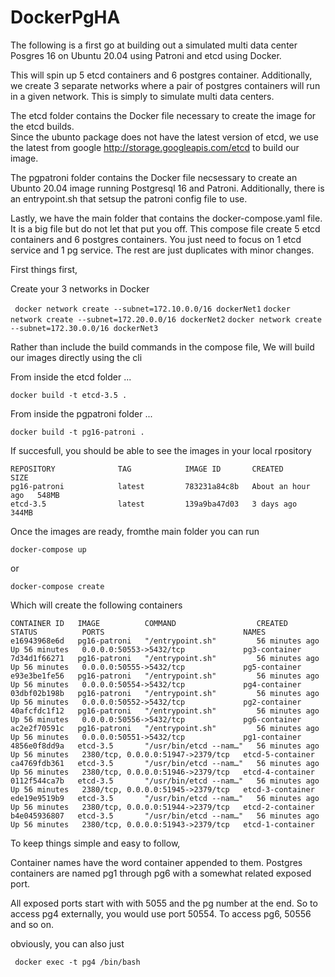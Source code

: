 # DockerPgHA

The following is a first go at building out a simulated multi data center Posgres 16 on Ubuntu 20.04 using Patroni and etcd using Docker.

This will spin up 5 etcd containers and 6 postgres container. Additionally, we create 3 separate networks where a pair of postgres containers will run in a given network. This is simply to simulate multi data centers. 

The etcd folder contains the Docker file necessary to create the image for the etcd builds.  
Since the ubunto package does not have the latest version of etcd, we use the latest from google http://storage.googleapis.com/etcd to build our image.

The pgpatroni folder contains the Docker file necsessary to create an Ubunto 20.04 image running Postgresql 16 and Patroni. Additionally, there is an entrypoint.sh that setsup the patroni config file to use.

Lastly, we have the main folder that contains the docker-compose.yaml file.
It is a big file but do not let that put you off. This compose file create 5 etcd containers and 6 postgres containers. You just need to focus on 1 etcd service and 1 pg service. The rest are just duplicates with minor changes.

First things first,

Create your 3 networks in Docker

``` docker network create --subnet=172.10.0.0/16 dockerNet1```
```docker network create --subnet=172.20.0.0/16 dockerNet2```
```docker network create --subnet=172.30.0.0/16 dockerNet3```

Rather than include the build commands in the compose file, We will build our images directly using the cli

From inside the etcd folder  ...

``` docker build -t etcd-3.5 . ```

From inside the pgpatroni folder ...

``` docker build -t pg16-patroni . ```

If succesfull, you should be able to see the images in your local rpository

```
REPOSITORY              TAG            IMAGE ID       CREATED             SIZE
pg16-patroni            latest         783231a84c8b   About an hour ago   548MB
etcd-3.5                latest         139a9ba47d03   3 days ago          344MB
```

Once the images are ready, fromthe main folder you can run

```docker-compose up```

or 

```docker-compose create```

Which will create the following containers

```
CONTAINER ID   IMAGE          COMMAND                  CREATED          STATUS          PORTS                               NAMES
e16943968e6d   pg16-patroni   "/entrypoint.sh"         56 minutes ago   Up 56 minutes   0.0.0.0:50553->5432/tcp             pg3-container
7d34d1f66271   pg16-patroni   "/entrypoint.sh"         56 minutes ago   Up 56 minutes   0.0.0.0:50555->5432/tcp             pg5-container
e93e3be1fe56   pg16-patroni   "/entrypoint.sh"         56 minutes ago   Up 56 minutes   0.0.0.0:50554->5432/tcp             pg4-container
03dbf02b198b   pg16-patroni   "/entrypoint.sh"         56 minutes ago   Up 56 minutes   0.0.0.0:50552->5432/tcp             pg2-container
40afcfdc1f12   pg16-patroni   "/entrypoint.sh"         56 minutes ago   Up 56 minutes   0.0.0.0:50556->5432/tcp             pg6-container
ac2e2f70591c   pg16-patroni   "/entrypoint.sh"         56 minutes ago   Up 56 minutes   0.0.0.0:50551->5432/tcp             pg1-container
4856e0f8dd9a   etcd-3.5       "/usr/bin/etcd --nam…"   56 minutes ago   Up 56 minutes   2380/tcp, 0.0.0.0:51947->2379/tcp   etcd-5-container
ca4769fdb361   etcd-3.5       "/usr/bin/etcd --nam…"   56 minutes ago   Up 56 minutes   2380/tcp, 0.0.0.0:51946->2379/tcp   etcd-4-container
0112f544ca7b   etcd-3.5       "/usr/bin/etcd --nam…"   56 minutes ago   Up 56 minutes   2380/tcp, 0.0.0.0:51945->2379/tcp   etcd-3-container
ede19e9519b9   etcd-3.5       "/usr/bin/etcd --nam…"   56 minutes ago   Up 56 minutes   2380/tcp, 0.0.0.0:51944->2379/tcp   etcd-2-container
b4e045936807   etcd-3.5       "/usr/bin/etcd --nam…"   56 minutes ago   Up 56 minutes   2380/tcp, 0.0.0.0:51943->2379/tcp   etcd-1-container
```

To keep things simple and easy to follow, 

Container names have the word container appended to them.
Postgres containers are named pg1 through pg6 with a somewhat related exposed port.

All exposed ports start with with 5055 and the pg number at the end. So to access pg4 externally, you would use port 50554. To access pg6, 50556 and so on.

obviously, you can also just 

``` docker exec -t pg4 /bin/bash```






